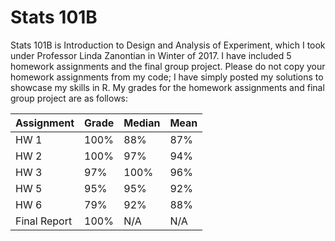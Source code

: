 # Stats 101B
Stats 101B is Introduction to Design and Analysis of Experiment, which I took under Professor Linda Zanontian in Winter of 2017. I have included 5 homework assignments and the final group project. Please do not copy your homework assignments from my code; I have simply posted my solutions to showcase my skills in R. My grades for the homework assignments and final group project are as follows:

|   Assignment  | Grade  | Median |  Mean  |
----------------|--------|--------|--------|
| HW 1          | 100%   | 88%    | 87%    |
| HW 2          | 100%   | 97%    | 94%    |
| HW 3          | 97%    | 100%   | 96%   |
| HW 5          | 95%    | 95%    | 92%   |
| HW 6          | 79%    | 92%    | 88%    |
| Final Report  | 100%   | N/A  |   N/A  |

